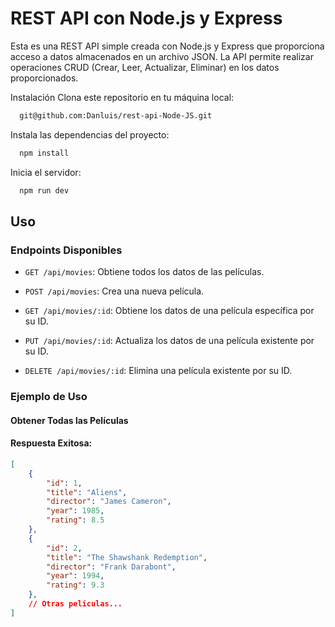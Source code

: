 

# REST API con Node.js y Express


Esta es una REST API simple creada con Node.js y Express que proporciona acceso a datos almacenados en un archivo JSON. La API permite realizar operaciones CRUD (Crear, Leer, Actualizar, Eliminar) en los datos proporcionados.

Instalación
Clona este repositorio en tu máquina local:

```bash
  git@github.com:Danluis/rest-api-Node-JS.git
```
Instala las dependencias del proyecto:
```bash
  npm install
```
Inicia el servidor:
```bash
  npm run dev
```

## Uso

### Endpoints Disponibles

- `GET /api/movies`: Obtiene todos los datos de las películas.

- `POST /api/movies`: Crea una nueva película.

- `GET /api/movies/:id`: Obtiene los datos de una película específica por su ID.

- `PUT /api/movies/:id`: Actualiza los datos de una película existente por su ID.

- `DELETE /api/movies/:id`: Elimina una película existente por su ID.

### Ejemplo de Uso

#### Obtener Todas las Películas


#### Respuesta Exitosa:

```json
[
    {
        "id": 1,
        "title": "Aliens",
        "director": "James Cameron",
        "year": 1985,
        "rating": 8.5
    },
    {
        "id": 2,
        "title": "The Shawshank Redemption",
        "director": "Frank Darabont",
        "year": 1994,
        "rating": 9.3
    },
    // Otras películas...
]


